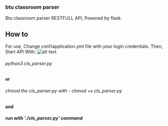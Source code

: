 ### btu classroom parser

Btu classroom parser RESTFULL API, Powered by flask.

## How to

For use, Change conf/application.yml file with your login credentials.
Then, Start API With:
![alt text](https://i.imgur.com/umscyD0.png)

###### python3 cls_parser.py 
#### or
###### chmod the cls_parser.py with - chmod +x cls_parser.py
#### and
##### run with './cls_parser.py' command
